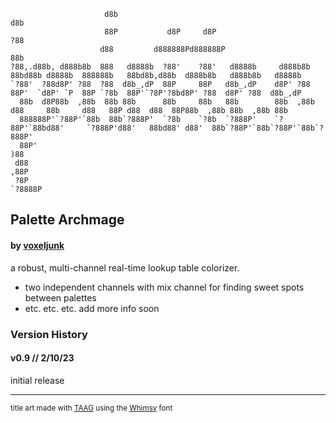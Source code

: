 ```
                     d8b                                                              d8b                                               
                     88P           d8P     d8P                                        ?88                                               
                    d88         d888888Pd888888P                                       88b                                              
?88,.d88b, d888b8b  888   d8888b  ?88'    ?88'   d8888b     d888b8b    88bd88b d8888b  888888b   88bd8b,d88b  d888b8b   d888b8b   d8888b
`?88'  ?88d8P' ?88  ?88  d8b_,dP  88P     88P   d8b_,dP    d8P' ?88    88P'  `d8P' `P  88P `?8b  88P'`?8P'?8bd8P' ?88  d8P' ?88  d8b_,dP
  88b  d8P88b  ,88b  88b 88b      88b     88b   88b        88b  ,88b  d88     88b     d88   88P d88  d88  88P88b  ,88b 88b  ,88b 88b    
  888888P'`?88P'`88b  88b`?888P'  `?8b    `?8b  `?888P'    `?88P'`88bd88'     `?888P'd88'   88bd88' d88'  88b`?88P'`88b`?88P'`88b`?888P'
  88P'                                                                                                                        )88       
 d88                                                                                                                         ,88P       
 ?8P                                                                                                                     `?8888P        

```
## Palette Archmage
#### by [voxeljunk](https://linktr.ee/voxeljunk)
a robust, multi-channel real-time lookup table colorizer.
- two independent channels with mix channel for finding sweet spots between palettes
- etc. etc. etc. add more info soon

### Version History
#### v0.9 // 2/10/23
initial release

---
<sub>title art made with [TAAG](https://patorjk.com/software/taag/) using the [Whimsy](https://patorjk.com/software/taag/#p=author&f=Whimsy&t=Palette%20Archmage) font</sub>
